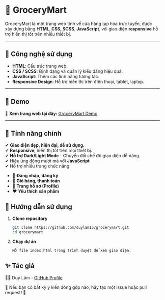 # 🛒 GroceryMart

GroceryMart là một trang web tĩnh về cửa hàng tạp hóa trực tuyến, được xây dựng bằng **HTML, CSS, SCSS, JavaScript**, với giao diện **responsive** hỗ trợ hiển thị tốt trên nhiều thiết bị.

---

## 🚀 Công nghệ sử dụng

-   **HTML**: Cấu trúc trang web.
-   **CSS / SCSS**: Định dạng và quản lý kiểu dáng hiệu quả.
-   **JavaScript**: Thêm các tính năng tương tác.
-   **Responsive Design**: Hỗ trợ hiển thị trên điện thoại, tablet, laptop.

---

## 🎯 Demo

🔗 **Xem trang web tại đây:** [GroceryMart Demo](https://duylam15.github.io/grocerymart/)

---

## 🌟 Tính năng chính

✔ **Giao diện đẹp, hiện đại, dễ sử dụng.**  
✔ **Responsive**, hiển thị tốt trên mọi thiết bị.  
✔ **Hỗ trợ Dark/Light Mode** - Chuyển đổi chế độ giao diện dễ dàng.  
✔ Hiệu ứng động mượt mà với **JavaScript**  
✔ Hỗ trợ nhiều trang chức năng:

-   📝 **Đăng nhập, đăng ký**
-   🛒 **Giỏ hàng, thanh toán**
-   👤 **Trang hồ sơ (Profile)**
-   ❤️ **Yêu thích sản phẩm**

## 📌 Hướng dẫn sử dụng

1. **Clone repository**

    ```sh
    git clone https://github.com/duylam15/grocerymart.git
    cd grocerymart
    ```

2. **Chạy dự án**
    ```sh
    Mở file index.html trong trình duyệt để xem giao diện.
    ```

## ✨ Tác giả
👨‍💻 Duy Lâm - [GitHub Profile](https://github.com/duylam15)

📢 Nếu bạn có bất kỳ ý kiến đóng góp nào, hãy tạo một issue hoặc pull request! 🚀